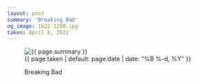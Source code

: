 ```yaml
---
layout: post
summary: 'Breaking Bad'
og_image: 1622-1280.jpg
taken: April 8, 2022
---
```


<figure class="post">
 <img alt="{{ page.summary }}" sizes="(min-width: 700px) 50vw, calc(100vw - 2rem)" src="{{ site.assets_url }}/1622-640.jpg" srcset="{{ site.assets_url }}/1622-320.jpg 320w, {{ site.assets_url }}/1622-640.jpg 640w, {{ site.assets_url }}/1622-960.jpg 960w, {{ site.assets_url }}/1622-1280.jpg 1280w"/>
 <figcaption>
  <time>
   {{ page.taken | default: page.date | date: "%B %-d, %Y" }}
  </time>
  <p>
   Breaking Bad
  </p>
 </figcaption>
</figure>
